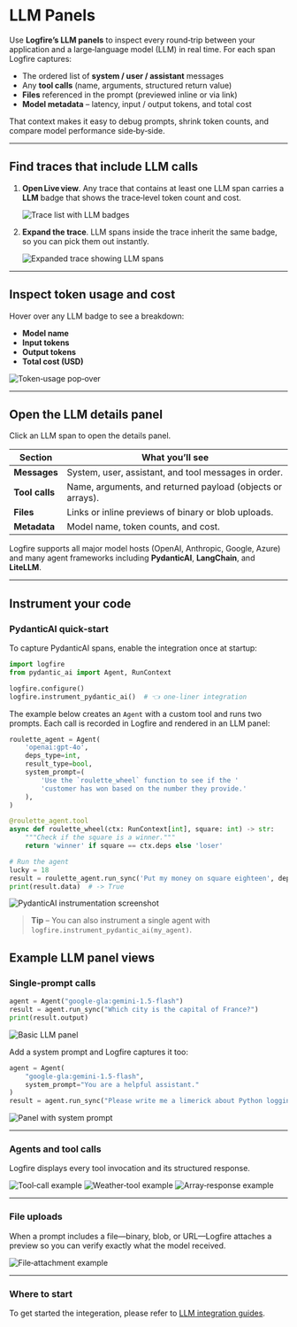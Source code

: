 # LLM Panels

Use **Logfire’s LLM panels** to inspect every round‑trip between your application and a large‑language model (LLM) in real time.
For each span Logfire captures:

* The ordered list of **system / user / assistant** messages
* Any **tool calls** (name, arguments, structured return value)
* **Files** referenced in the prompt (previewed inline or via link)
* **Model metadata** – latency, input / output tokens, and total cost

That context makes it easy to debug prompts, shrink token counts, and compare model performance side‑by‑side.

---

## Find traces that include LLM calls

1. **Open Live view**.
   Any trace that contains at least one LLM span carries a **LLM** badge that shows the trace‑level token count and cost.

   ![Trace list with LLM badges](../../images/llm-panels/connect-4-chat-gpt-traces.png)

2. **Expand the trace**.
   LLM spans inside the trace inherit the same badge, so you can pick them out instantly.

   ![Expanded trace showing LLM spans](../../images/llm-panels/connect-4-chat-gpt-spans.png)

---

## Inspect token usage and cost

Hover over any LLM badge to see a breakdown:

* **Model name**
* **Input tokens**
* **Output tokens**
* **Total cost (USD)**

![Token‑usage pop‑over](../../images/llm-panels/connect-4-claude-usage-pop-over.png)

---

## Open the LLM details panel

Click an LLM span to open the details panel.

| Section        | What you’ll see                                             |
|----------------|-------------------------------------------------------------|
| **Messages**   | System, user, assistant, and tool messages in order.        |
| **Tool calls** | Name, arguments, and returned payload (objects or arrays).  |
| **Files**      | Links or inline previews of binary or blob uploads.         |
| **Metadata**   | Model name, token counts, and cost.                |

Logfire supports all major model hosts (OpenAI, Anthropic, Google, Azure) and many agent frameworks including **PydanticAI**, **LangChain**, and **LiteLLM**.

---

## Instrument your code

### PydanticAI quick‑start

To capture PydanticAI spans, enable the integration once at startup:

```python
import logfire
from pydantic_ai import Agent, RunContext

logfire.configure()
logfire.instrument_pydantic_ai()  # 👈 one‑liner integration
```

The example below creates an `Agent` with a custom tool and runs two prompts.
Each call is recorded in Logfire and rendered in an LLM panel:

```python
roulette_agent = Agent(
    'openai:gpt-4o',
    deps_type=int,
    result_type=bool,
    system_prompt=(
        'Use the `roulette_wheel` function to see if the '
        'customer has won based on the number they provide.'
    ),
)

@roulette_agent.tool
async def roulette_wheel(ctx: RunContext[int], square: int) -> str:
    """Check if the square is a winner."""
    return 'winner' if square == ctx.deps else 'loser'

# Run the agent
lucky = 18
result = roulette_agent.run_sync('Put my money on square eighteen', deps=lucky)
print(result.data)  # -> True
```

![PydanticAI instrumentation screenshot](../../images/integrations/pydantic-ai/pydanticai-instrumentation-screenshot.png)

> **Tip** – You can also instrument a single agent with
> `logfire.instrument_pydantic_ai(my_agent)`.

## Example LLM panel views

### Single‑prompt calls

```python
agent = Agent("google-gla:gemini-1.5-flash")
result = agent.run_sync("Which city is the capital of France?")
print(result.output)
```

![Basic LLM panel](../../images/llm-panels/basic-llm-panel.png)

Add a system prompt and Logfire captures it too:

```python
agent = Agent(
    "google-gla:gemini-1.5-flash",
    system_prompt="You are a helpful assistant."
)
result = agent.run_sync("Please write me a limerick about Python logging.")
```

![Panel with system prompt](../../images/llm-panels/basic-llm-panel-with-system-prompt.png)

---

### Agents and tool calls

Logfire displays every tool invocation and its structured response.

![Tool‑call example](../../images/llm-panels/llm-panel-with-tool.png)
![Weather‑tool example](../../images/llm-panels/llm-panel-with-tool-weather.png)
![Array‑response example](../../images/llm-panels/llm-panel-with-tool-array-response.png)

---

### File uploads

When a prompt includes a file—binary, blob, or URL—Logfire attaches a preview so you can verify exactly what the model received.

![File‑attachment example](../../images/llm-panels/llm-panel-with-file.png)


---
### Where to start

To get started the integeration, please refer to [LLM integration guides](../../integrations/llms/pydanticai.md).
